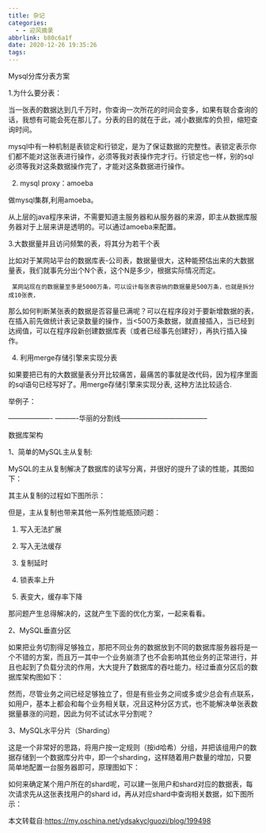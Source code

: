 ```yaml
---
title: 杂记
categories:
  - - 迎风摘录
abbrlink: b80c6a1f
date: 2020-12-26 19:35:26
tags:
---
```


Mysql分库分表方案

1.为什么要分表：

当一张表的数据达到几千万时，你查询一次所花的时间会变多，如果有联合查询的话，我想有可能会死在那儿了。分表的目的就在于此，减小数据库的负担，缩短查询时间。

mysql中有一种机制是表锁定和行锁定，是为了保证数据的完整性。表锁定表示你们都不能对这张表进行操作，必须等我对表操作完才行。行锁定也一样，别的sql必须等我对这条数据操作完了，才能对这条数据进行操作。

2. mysql proxy：amoeba

做mysql集群,利用amoeba。

从上层的java程序来讲，不需要知道主服务器和从服务器的来源，即主从数据库服务器对于上层来讲是透明的。可以通过amoeba来配置。

 3.大数据量并且访问频繁的表，将其分为若干个表

比如对于某网站平台的数据库表-公司表，数据量很大，这种能预估出来的大数据量表，我们就事先分出个N个表，这个N是多少，根据实际情况而定。

     某网站现在的数据量至多是5000万条，可以设计每张表容纳的数据量是500万条，也就是拆分成10张表，

那么如何判断某张表的数据是否容量已满呢？可以在程序段对于要新增数据的表，在插入前先做统计表记录数量的操作，当<500万条数据，就直接插入，当已经到达阀值，可以在程序段新创建数据库表（或者已经事先创建好），再执行插入操作。

 4. 利用merge存储引擎来实现分表

如果要把已有的大数据量表分开比较痛苦，最痛苦的事就是改代码，因为程序里面的sql语句已经写好了。用merge存储引擎来实现分表, 这种方法比较适合.

举例子：


 ——————- ———-华丽的分割线————————————–

 数据库架构

1、简单的MySQL主从复制:

MySQL的主从复制解决了数据库的读写分离，并很好的提升了读的性能，其图如下：


其主从复制的过程如下图所示：


但是，主从复制也带来其他一系列性能瓶颈问题：

1. 写入无法扩展

2. 写入无法缓存

3. 复制延时

4. 锁表率上升

5. 表变大，缓存率下降

那问题产生总得解决的，这就产生下面的优化方案，一起来看看。

2、MySQL垂直分区

   如果把业务切割得足够独立，那把不同业务的数据放到不同的数据库服务器将是一个不错的方案，而且万一其中一个业务崩溃了也不会影响其他业务的正常进行，并且也起到了负载分流的作用，大大提升了数据库的吞吐能力。经过垂直分区后的数据库架构图如下：


然而，尽管业务之间已经足够独立了，但是有些业务之间或多或少总会有点联系，如用户，基本上都会和每个业务相关联，况且这种分区方式，也不能解决单张表数据量暴涨的问题，因此为何不试试水平分割呢？

3、MySQL水平分片（Sharding）

这是一个非常好的思路，将用户按一定规则（按id哈希）分组，并把该组用户的数据存储到一个数据库分片中，即一个sharding，这样随着用户数量的增加，只要简单地配置一台服务器即可，原理图如下：


如何来确定某个用户所在的shard呢，可以建一张用户和shard对应的数据表，每次请求先从这张表找用户的shard id，再从对应shard中查询相关数据，如下图所示：


本文转载自:https://my.oschina.net/ydsakyclguozi/blog/199498